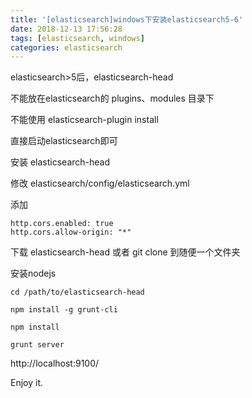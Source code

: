 ```yaml
---
title: '[elasticsearch]windows下安装elasticsearch5-6'
date: 2018-12-13 17:56:28
tags: [elasticsearch, windows]
categories: elasticsearch
---
```


elasticsearch>5后，elasticsearch-head

不能放在elasticsearch的 plugins、modules 目录下

不能使用 elasticsearch-plugin install

直接启动elasticsearch即可

安装 elasticsearch-head

修改 elasticsearch/config/elasticsearch.yml

添加
```
http.cors.enabled: true
http.cors.allow-origin: "*"
```

下载 elasticsearch-head 或者 git clone 到随便一个文件夹

安装nodejs
```
cd /path/to/elasticsearch-head

npm install -g grunt-cli

npm install

grunt server
```
http://localhost:9100/

Enjoy it.